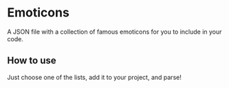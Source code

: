 # Emoticons
A JSON file with a collection of famous emoticons for you to include in your code. 

## How to use
Just choose one of the lists, add it to your project, and parse!
